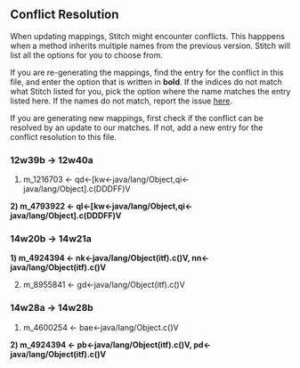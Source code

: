 ## Conflict Resolution

When updating mappings, Stitch might encounter conflicts. This happpens when a method inherits
multiple names from the previous version. Stitch will list all the options for you to choose from.

If you are re-generating the mappings, find the entry for the conflict in this file, and enter
the option that is written in **bold**. If the indices do not match what Stitch listed for you,
pick the option where the name matches the entry listed here. If the names do not match, report
the issue [here](https://github.com/OrnitheMC/stitch/issues).

If you are generating new mappings, first check if the conflict can be resolved by an update to
our matches. If not, add a new entry for the conflict resolution to this file.

### 12w39b -> 12w40a

1) m_1216703 <- qd<-[kw<-java/lang/Object,qi<-java/lang/Object].c(DDDFF)V

**2) m_4793922 <- ql<-[kw<-java/lang/Object,qi<-java/lang/Object].c(DDDFF)V**

### 14w20b -> 14w21a

**1) m_4924394 <- nk<-java/lang/Object(itf).c()V, nn<-java/lang/Object(itf).c()V**

2) m_8955841 <- gd<-java/lang/Object(itf).c()V

### 14w28a -> 14w28b

1) m_4600254 <- bae<-java/lang/Object.c()V

**2) m_4924394 <- pb<-java/lang/Object(itf).c()V, pd<-java/lang/Object(itf).c()V**
